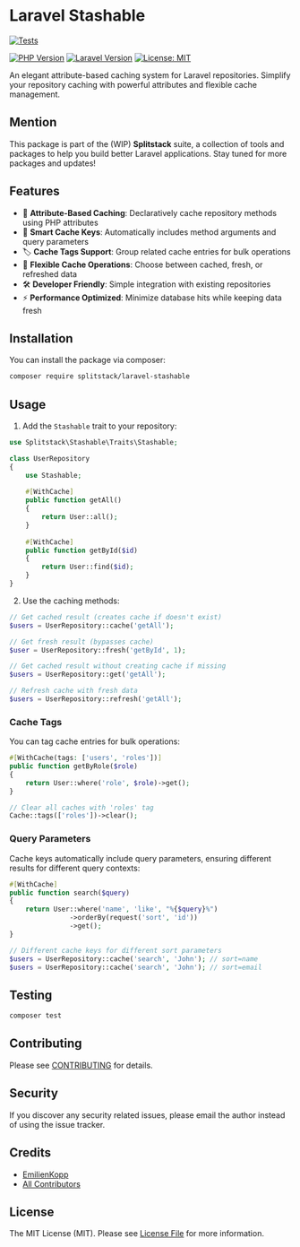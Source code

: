 # Laravel Stashable

<!-- [![Latest Version on Packagist](https://img.shields.io/packagist/v/splitstack/laravel-stashable.svg?style=flat-square)](https://packagist.org/packages/splitstack/laravel-stashable) -->
[![Tests](https://img.shields.io/github/actions/workflow/status/splitstack/stashable/run-tests.yml?branch=main&label=tests&style=flat-square)](https://github.com/splitstack/stashable/actions/workflows/run-tests.yml)
<!-- [![Total Downloads](https://img.shields.io/packagist/dt/splitstack/laravel-stashable.svg?style=flat-square)](https://packagist.org/packages/splitstack/laravel-stashable) -->
[![PHP Version](https://img.shields.io/badge/php-%3E%3D8.1-blue?style=flat-square)](https://www.php.net)
[![Laravel Version](https://img.shields.io/badge/laravel-10.x%7C11.x-red?style=flat-square)](https://laravel.com)
[![License: MIT](https://img.shields.io/badge/License-MIT-yellow.svg?style=flat-square)](https://opensource.org/licenses/MIT)

An elegant attribute-based caching system for Laravel repositories. Simplify your repository caching with powerful attributes and flexible cache management.

## Mention

This package is part of the (WIP) **Splitstack** suite, a collection of tools and packages to help you build better Laravel applications. Stay tuned for more packages and updates!

## Features

- 🎯 **Attribute-Based Caching**: Declaratively cache repository methods using PHP attributes
- 🔑 **Smart Cache Keys**: Automatically includes method arguments and query parameters
- 🏷️ **Cache Tags Support**: Group related cache entries for bulk operations
- 🔄 **Flexible Cache Operations**: Choose between cached, fresh, or refreshed data
- 🛠️ **Developer Friendly**: Simple integration with existing repositories
- ⚡ **Performance Optimized**: Minimize database hits while keeping data fresh

## Installation

You can install the package via composer:

```bash
composer require splitstack/laravel-stashable
```

## Usage

1. Add the `Stashable` trait to your repository:

```php
use Splitstack\Stashable\Traits\Stashable;

class UserRepository
{
    use Stashable;
    
    #[WithCache]
    public function getAll()
    {
        return User::all();
    }
    
    #[WithCache]
    public function getById($id)
    {
        return User::find($id);
    }
}
```

2. Use the caching methods:

```php
// Get cached result (creates cache if doesn't exist)
$users = UserRepository::cache('getAll');

// Get fresh result (bypasses cache)
$user = UserRepository::fresh('getById', 1);

// Get cached result without creating cache if missing
$users = UserRepository::get('getAll');

// Refresh cache with fresh data
$users = UserRepository::refresh('getAll');
```

### Cache Tags

You can tag cache entries for bulk operations:

```php
#[WithCache(tags: ['users', 'roles'])]
public function getByRole($role)
{
    return User::where('role', $role)->get();
}

// Clear all caches with 'roles' tag
Cache::tags(['roles'])->clear();
```

### Query Parameters

Cache keys automatically include query parameters, ensuring different results for different query contexts:

```php
#[WithCache]
public function search($query)
{
    return User::where('name', 'like', "%{$query}%")
               ->orderBy(request('sort', 'id'))
               ->get();
}

// Different cache keys for different sort parameters
$users = UserRepository::cache('search', 'John'); // sort=name
$users = UserRepository::cache('search', 'John'); // sort=email
```

## Testing

```bash
composer test
```

## Contributing

Please see [CONTRIBUTING](CONTRIBUTING.md) for details.

## Security

If you discover any security related issues, please email the author instead of using the issue tracker.

## Credits

- [EmilienKopp](https://github.com/EmilienKopp)
- [All Contributors](../../contributors)

## License

The MIT License (MIT). Please see [License File](LICENSE.md) for more information.
